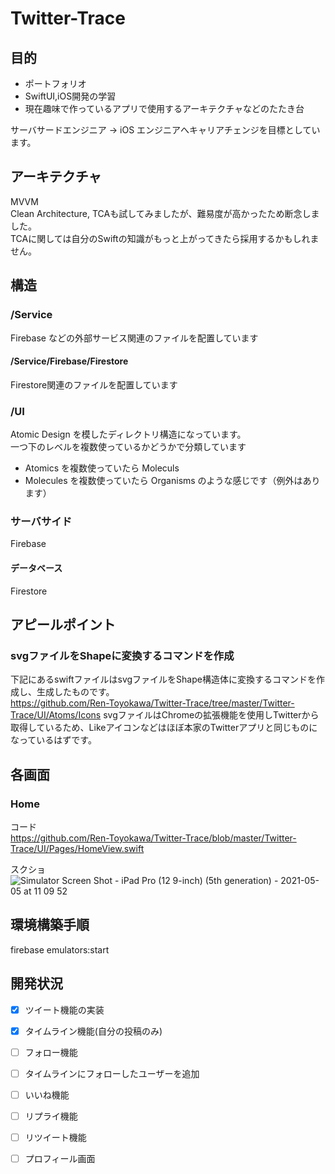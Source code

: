# Twitter-Trace
## 目的
- ポートフォリオ
- SwiftUI,iOS開発の学習  
- 現在趣味で作っているアプリで使用するアーキテクチャなどのたたき台

サーバサードエンジニア -> iOS エンジニアへキャリアチェンジを目標としています。

## アーキテクチャ
MVVM  
Clean Architecture, TCAも試してみましたが、難易度が高かったため断念しました。  
TCAに関しては自分のSwiftの知識がもっと上がってきたら採用するかもしれません。

## 構造
### /Service
Firebase などの外部サービス関連のファイルを配置しています

#### /Service/Firebase/Firestore
Firestore関連のファイルを配置しています


### /UI
Atomic Design を模したディレクトリ構造になっています。  
一つ下のレベルを複数使っているかどうかで分類しています  
- Atomics を複数使っていたら Moleculs
- Molecules を複数使っていたら Organisms
のような感じです（例外はあります）

### サーバサイド
Firebase

#### データベース
Firestore

## アピールポイント
### svgファイルをShapeに変換するコマンドを作成
下記にあるswiftファイルはsvgファイルをShape構造体に変換するコマンドを作成し、生成したものです。  
https://github.com/Ren-Toyokawa/Twitter-Trace/tree/master/Twitter-Trace/UI/Atoms/Icons
svgファイルはChromeの拡張機能を使用しTwitterから取得しているため、Likeアイコンなどはほぼ本家のTwitterアプリと同じものになっているはずです。  


## 各画面
### Home
コード  
https://github.com/Ren-Toyokawa/Twitter-Trace/blob/master/Twitter-Trace/UI/Pages/HomeView.swift  

スクショ  
![Simulator Screen Shot - iPad Pro (12 9-inch) (5th generation) - 2021-05-05 at 11 09 52](https://user-images.githubusercontent.com/23397943/117090347-1344b600-ad93-11eb-9c3b-d3d40b26801c.png)



## 環境構築手順
firebase emulators:start

## 開発状況
- [x] ツイート機能の実装
- [x] タイムライン機能(自分の投稿のみ)
- [ ] フォロー機能
- [ ] タイムラインにフォローしたユーザーを追加
- [ ] いいね機能
- [ ] リプライ機能
- [ ] リツイート機能
- [ ] プロフィール画面

